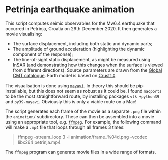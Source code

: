 # Petrinja earthquake animation

This script computes seimic observables for the Mw6.4 earthquake that occurred in Petrinja, Croatia on 29th December 2020. It then generates a movie visualising:
- The surface displacement, including both static and dynamic parts;
- The amplitude of ground acceleration (highlighting the dynamic component of the response);
- The line-of-sight static displacement, as might be measured using InSAR (and demonstrating how this changes when the surface is viewed from different directions).
Source parameters are drawn from the [Global CMT catalogue](https://www.globalcmt.org). Earth model is based on [Crust1.0](https://igppweb.ucsd.edu/~gabi/crust1.html).

The visualisation is done using [`mayavi`](https://pypi.org/project/mayavi/). In theory this should be pip-installable, but this does not seem as robust as it could be. I found `macports` to be the most straightforward route, by installing packages `vtk +python39` and `py39-mayavi`. Obviously this is only a viable route on a Mac!

The script generates each frame of the movie as a separate `.png` file within the `animation/` subdirectory. These can then be assembled into a movie using an appropriate tool, e.g. [`ffmpeg`](https://ffmpeg.org/). For example, the following command will make a `.mp4` file that loops through all frames 3 times:

> ffmpeg  -stream_loop 3 -i animation/frame_%04d.png -vcodec libx264 petrinja.mp4

The `ffmpeg` program can generate movie files in a wide range of formats.

